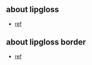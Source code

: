 
## about lipgloss
- [ref](https://github.com/charmbracelet/lipgloss)

## about lipgloss border
- [ref](https://github.com/charmbracelet/lipgloss?tab=readme-ov-file#borders)